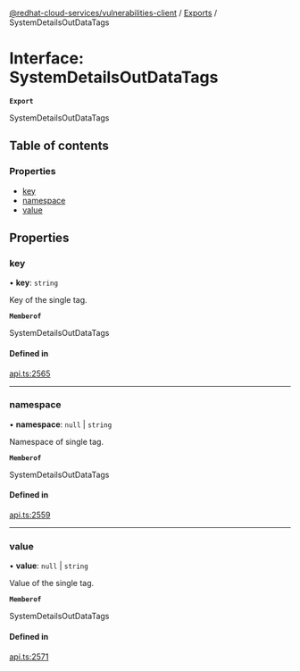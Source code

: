 [@redhat-cloud-services/vulnerabilities-client](../README.md) / [Exports](../modules.md) / SystemDetailsOutDataTags

# Interface: SystemDetailsOutDataTags

**`Export`**

SystemDetailsOutDataTags

## Table of contents

### Properties

- [key](SystemDetailsOutDataTags.md#key)
- [namespace](SystemDetailsOutDataTags.md#namespace)
- [value](SystemDetailsOutDataTags.md#value)

## Properties

### key

• **key**: `string`

Key of the single tag.

**`Memberof`**

SystemDetailsOutDataTags

#### Defined in

[api.ts:2565](https://github.com/mkholjuraev/javascript-clients/blob/main/packages/vulnerabilities/git-api/api.ts#L2565)

___

### namespace

• **namespace**: ``null`` \| `string`

Namespace of single tag.

**`Memberof`**

SystemDetailsOutDataTags

#### Defined in

[api.ts:2559](https://github.com/mkholjuraev/javascript-clients/blob/main/packages/vulnerabilities/git-api/api.ts#L2559)

___

### value

• **value**: ``null`` \| `string`

Value of the single tag.

**`Memberof`**

SystemDetailsOutDataTags

#### Defined in

[api.ts:2571](https://github.com/mkholjuraev/javascript-clients/blob/main/packages/vulnerabilities/git-api/api.ts#L2571)
